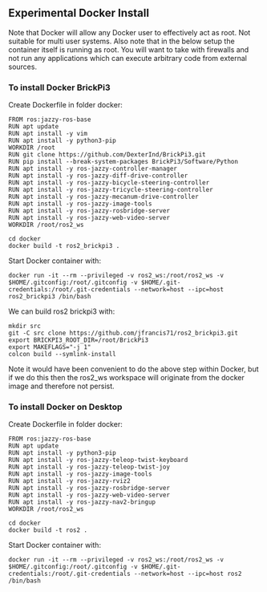 ## Experimental Docker Install

Note that Docker will allow any Docker user to effectively act as root. Not suitable for multi user systems.
Also note that in the below setup the container itself is running as root. You will want to take with firewalls
and not run any applications which can execute arbitrary code from external sources.

### To install Docker BrickPi3

Create Dockerfile in folder docker:
```
FROM ros:jazzy-ros-base
RUN apt update
RUN apt install -y vim
RUN apt install -y python3-pip
WORKDIR /root
RUN git clone https://github.com/DexterInd/BrickPi3.git
RUN pip install --break-system-packages BrickPi3/Software/Python
RUN apt install -y ros-jazzy-controller-manager
RUN apt install -y ros-jazzy-diff-drive-controller
RUN apt install -y ros-jazzy-bicycle-steering-controller
RUN apt install -y ros-jazzy-tricycle-steering-controller
RUN apt install -y ros-jazzy-mecanum-drive-controller
RUN apt install -y ros-jazzy-image-tools
RUN apt install -y ros-jazzy-rosbridge-server
RUN apt install -y ros-jazzy-web-video-server
WORKDIR /root/ros2_ws
```

```
cd docker
docker build -t ros2_brickpi3 .
```

Start Docker container with:
```
docker run -it --rm --privileged -v ros2_ws:/root/ros2_ws -v $HOME/.gitconfig:/root/.gitconfig -v $HOME/.git-credentials:/root/.git-credentials --network=host --ipc=host ros2_brickpi3 /bin/bash
```

We can build ros2 brickpi3 with:
```
mkdir src
git -C src clone https://github.com/jfrancis71/ros2_brickpi3.git
export BRICKPI3_ROOT_DIR=/root/BrickPi3
export MAKEFLAGS="-j 1"
colcon build --symlink-install
```

Note it would have been convenient to do the above step within Docker, but if we do this then the ros2_ws workspace will originate from the docker image and therefore not persist.

### To install Docker on Desktop

Create Dockerfile in folder docker:
```
FROM ros:jazzy-ros-base
RUN apt update
RUN apt install -y python3-pip
RUN apt install -y ros-jazzy-teleop-twist-keyboard
RUN apt install -y ros-jazzy-teleop-twist-joy
RUN apt install -y ros-jazzy-image-tools
RUN apt install -y ros-jazzy-rviz2
RUN apt install -y ros-jazzy-rosbridge-server
RUN apt install -y ros-jazzy-web-video-server
RUN apt install -y ros-jazzy-nav2-bringup
WORKDIR /root/ros2_ws
```

```
cd docker
docker build -t ros2 .
```

Start Docker container with:
```
docker run -it --rm --privileged -v ros2_ws:/root/ros2_ws -v $HOME/.gitconfig:/root/.gitconfig -v $HOME/.git-credentials:/root/.git-credentials --network=host --ipc=host ros2 /bin/bash
```
